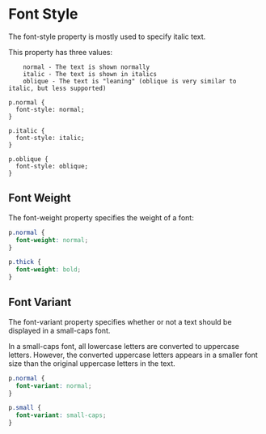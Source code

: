 # Font Style

The font-style property is mostly used to specify italic text.

This property has three values:
```
    normal - The text is shown normally
    italic - The text is shown in italics
    oblique - The text is "leaning" (oblique is very similar to italic, but less supported)
```

```
p.normal {
  font-style: normal;
}

p.italic {
  font-style: italic;
}

p.oblique {
  font-style: oblique;
}
```

## Font Weight
The font-weight property specifies the weight of a font:
```css
p.normal {
  font-weight: normal;
}

p.thick {
  font-weight: bold;
}
```

## Font Variant
The font-variant property specifies whether or not a text should be displayed in a small-caps font.

In a small-caps font, all lowercase letters are converted to uppercase letters. However, the converted uppercase letters appears in a smaller font size than the original uppercase letters in the text.

```css
p.normal {
  font-variant: normal;
}

p.small {
  font-variant: small-caps;
}
```


